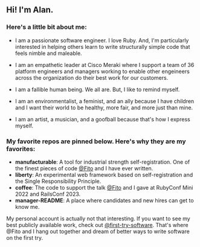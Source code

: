 ## Hi! I'm Alan.

### Here's a little bit about me:

* I am a passionate software engineer. I love Ruby. And, I'm particularly interested in helping others learn to write structurally simple code that feels nimble and maleable. 

* I am an empathetic leader at Cisco Meraki where I support a team of 36 platform engineers and managers working to enable other engeineers across the organization do their best work for our customers.

* I am a fallible human being. We all are. But, I like to remind myself.

* I am an environmentalist, a feminist, and an ally because I have children and I want their world to be healthy, more fair, and more just than mine.

* I am an artist, a musician, and a goofball because that's how I express myself.

### My favorite repos are pinned below. Here's why they are my favorites:

* **manufacturable**: A tool for industrial strength self-registration. One of the finest pieces of code [@Fito](https://github.com/Fito) and I have ever written.
* **liberty**: An experimental web framework based on self-registration and the Single Responsibility Principle.
* **coffee**: The code to support the talk [@Fito](https://github.com/Fito) and I gave at RubyConf Mini 2022 and RailsConf 2023.
* **manager-README**: A place where candidates and new hires can get to know me.

My personal account is actually not that interesting. If you want to see my best publicly available work, check out [@first-try-software](https://github.com/first-try-software). That's where @Fito and I hang out together and dream of better ways to write software on the first try.

